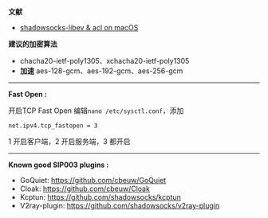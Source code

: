 **文献**
* [shadowsocks-libev & acl on macOS](https://placeless.net/blog/shadowsocks-libev-&-acl-on-macos)

**建议的加密算法**
* chacha20-ietf-poly1305、xchacha20-ietf-poly1305
* **加速** aes-128-gcm、aes-192-gcm、aes-256-gcm

---

**Fast Open :**

开启TCP Fast Open
编辑```nano /etc/sysctl.conf```，添加
```
net.ipv4.tcp_fastopen = 3
```
1 开启客户端，2 开启服务端，3 都开启

---

**Known good SIP003 plugins :**
* GoQuiet: https://github.com/cbeuw/GoQuiet
* Cloak: https://github.com/cbeuw/Cloak
* Kcptun: https://github.com/shadowsocks/kcptun
* V2ray-plugin: https://github.com/shadowsocks/v2ray-plugin